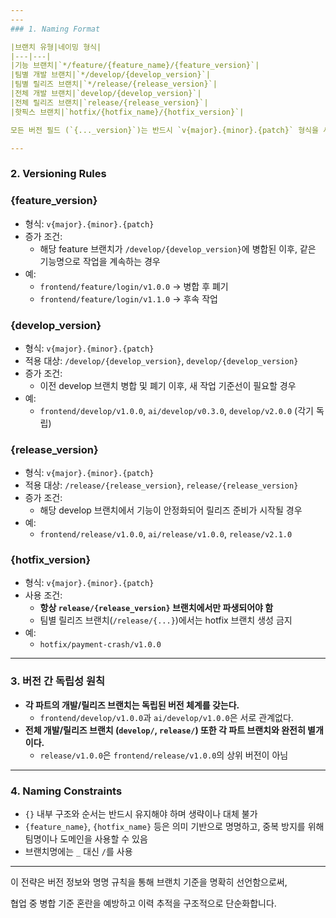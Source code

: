 ```yaml
---
---
### 1. Naming Format

|브랜치 유형|네이밍 형식|
|---|---|
|기능 브랜치|`*/feature/{feature_name}/{feature_version}`|
|팀별 개발 브랜치|`*/develop/{develop_version}`|
|팀별 릴리즈 브랜치|`*/release/{release_version}`|
|전체 개발 브랜치|`develop/{develop_version}`|
|전체 릴리즈 브랜치|`release/{release_version}`|
|핫픽스 브랜치|`hotfix/{hotfix_name}/{hotfix_version}`|

모든 버전 필드 (`{..._version}`)는 반드시 `v{major}.{minor}.{patch}` 형식을 사용합니다.

---
```


### 2. Versioning Rules

### {feature_version}

- 형식: `v{major}.{minor}.{patch}`
- 증가 조건:
    - 해당 feature 브랜치가 `/develop/{develop_version}`에 병합된 이후, 같은 기능명으로 작업을 계속하는 경우
- 예:
    - `frontend/feature/login/v1.0.0` → 병합 후 폐기
    - `frontend/feature/login/v1.1.0` → 후속 작업

### {develop_version}

- 형식: `v{major}.{minor}.{patch}`
- 적용 대상: `/develop/{develop_version}`, `develop/{develop_version}`
- 증가 조건:
    - 이전 develop 브랜치 병합 및 폐기 이후, 새 작업 기준선이 필요할 경우
- 예:
    - `frontend/develop/v1.0.0`, `ai/develop/v0.3.0`, `develop/v2.0.0` (각기 독립)

### {release_version}

- 형식: `v{major}.{minor}.{patch}`
- 적용 대상: `/release/{release_version}`, `release/{release_version}`
- 증가 조건:
    - 해당 develop 브랜치에서 기능이 안정화되어 릴리즈 준비가 시작될 경우
- 예:
    - `frontend/release/v1.0.0`, `ai/release/v1.0.0`, `release/v2.1.0`

### {hotfix_version}

- 형식: `v{major}.{minor}.{patch}`
- 사용 조건:
    - **항상 `release/{release_version}` 브랜치에서만 파생되어야 함**
    - 팀별 릴리즈 브랜치(`/release/{...}`)에서는 hotfix 브랜치 생성 금지
- 예:
    - `hotfix/payment-crash/v1.0.0`

---

### 3. 버전 간 독립성 원칙

- **각 파트의 개발/릴리즈 브랜치는 독립된 버전 체계를 갖는다.**
    - `frontend/develop/v1.0.0`과 `ai/develop/v1.0.0`은 서로 관계없다.
- **전체 개발/릴리즈 브랜치 (`develop/`, `release/`) 또한 각 파트 브랜치와 완전히 별개이다.**
    - `release/v1.0.0`은 `frontend/release/v1.0.0`의 상위 버전이 아님

---

### 4. Naming Constraints

- `{}` 내부 구조와 순서는 반드시 유지해야 하며 생략이나 대체 불가
- `{feature_name}`, `{hotfix_name}` 등은 의미 기반으로 명명하고, 중복 방지를 위해 팀명이나 도메인을 사용할 수 있음
- 브랜치명에는 `_` 대신 `/`를 사용

---

이 전략은 버전 정보와 명명 규칙을 통해 브랜치 기준을 명확히 선언함으로써,

협업 중 병합 기준 혼란을 예방하고 이력 추적을 구조적으로 단순화합니다.